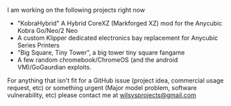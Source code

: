 I am working on the following projects right now
- "KobraHybrid" A Hybrid CoreXZ (Markforged XZ) mod for the Anycubic Kobra Go/Neo/2 Neo
- A custom Klipper dedicated electronics bay replacement for Anycubic Series Printers
- "Big Square, Tiny Tower", a big tower tiny square fangame
- A few random chromebook/ChromeOS (and the android VM)/GoGaurdian exploits.

For anything that isn't fit for a GitHub issue (project idea, commercial usage request, etc) or something urgent (Major model problem, software vulnerability, etc) please contact me at wilsysprojects@gmail.com

